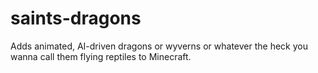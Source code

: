 # saints-dragons
Adds animated, AI-driven dragons or wyverns or whatever the heck you wanna call them flying reptiles to Minecraft.
